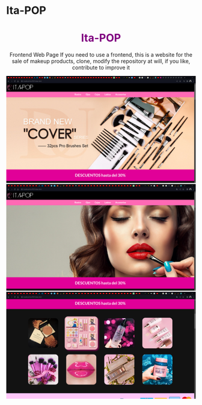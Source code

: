 # Ita-POP

<h1 align="center" style="color: purple"> Ita-POP </h1>

<p align="center">Frontend Web Page If you need to use a frontend, this is a website for the sale of makeup products, clone, modify the repository at will, if you like, contribute to improve it</p>

![alt text](https://github.com/KevoTHRASHER/Ita-POP/blob/master/img/Screenshots/1.png?raw=true)
<br/>
![alt text](https://github.com/KevoTHRASHER/Ita-POP/blob/master/img/Screenshots/2.png?raw=true)
<br/>
![alt text](https://github.com/KevoTHRASHER/Ita-POP/blob/master/img/Screenshots/3.png?raw=true)
